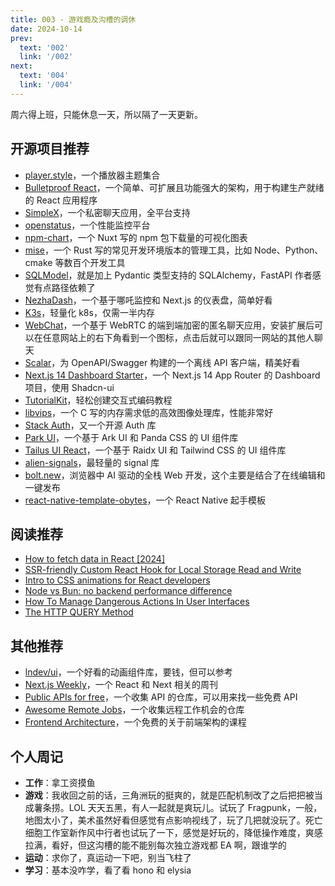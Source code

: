 ```yaml
---
title: 003 - 游戏瘾及沟槽的调休
date: 2024-10-14
prev:
  text: '002'
  link: '/002'
next:
  text: '004'
  link: '/004'
---
```


周六得上班，只能休息一天，所以隔了一天更新。

## 开源项目推荐

- [player.style](https://github.com/muxinc/player.style)，一个播放器主题集合
- [Bulletproof React](https://github.com/alan2207/bulletproof-react)，一个简单、可扩展且功能强大的架构，用于构建生产就绪的 React 应用程序
- [SimpleX](https://github.com/simplex-chat/simplex-chat)，一个私密聊天应用，全平台支持
- [openstatus](https://github.com/openstatusHQ/openstatus)，一个性能监控平台
- [npm-chart](https://github.com/atinux/npm-chart)，一个 Nuxt 写的 npm 包下载量的可视化图表
- [mise](https://github.com/jdx/mise)，一个 Rust 写的常见开发环境版本的管理工具，比如 Node、Python、cmake 等数百个开发工具
- [SQLModel](https://github.com/fastapi/sqlmodel)，就是加上 Pydantic 类型支持的 SQLAlchemy，FastAPI 作者感觉有点路径依赖了
- [NezhaDash](https://github.com/hamster1963/nezha-dash)，一个基于哪吒监控和 Next.js 的仪表盘，简单好看
- [K3s](https://github.com/k3s-io/k3s)，轻量化 k8s，仅需一半内存
- [WebChat](https://github.com/molvqingtai/WebChat)，一个基于 WebRTC 的端到端加密的匿名聊天应用，安装扩展后可以在任意网站上的右下角看到一个图标，点击后就可以跟同一网站的其他人聊天
- [Scalar](https://github.com/scalar/scalar)，为 OpenAPI/Swagger 构建的一个离线 API 客户端，精美好看
- [Next.js 14 Dashboard Starter](https://github.com/Kiranism/next-shadcn-dashboard-starter)，一个 Next.js 14 App Router 的 Dashboard 项目，使用 Shadcn-ui
- [TutorialKit](https://github.com/stackblitz/tutorialkit)，轻松创建交互式编码教程
- [libvips](https://github.com/libvips/libvips)，一个 C 写的内存需求低的高效图像处理库，性能非常好
- [Stack Auth](https://github.com/stack-auth/stack)，又一个开源 Auth 库
- [Park UI](https://github.com/cschroeter/park-ui)，一个基于 Ark UI 和 Panda CSS 的 UI 组件库
- [Tailus UI React](https://github.com/Tailus-UI/tailus-ui-react)，一个基于 Raidx UI 和 Tailwind CSS 的 UI 组件库
- [alien-signals](https://github.com/stackblitz/alien-signals)，最轻量的 signal 库
- [bolt.new](https://github.com/stackblitz/bolt.new)，浏览器中 AI 驱动的全栈 Web 开发，这个主要是结合了在线编辑和一键发布
- [react-native-template-obytes](https://github.com/obytes/react-native-template-obytes)，一个 React Native 起手模板

## 阅读推荐

- [How to fetch data in React [2024]](https://www.robinwieruch.de/react-fetching-data/)
- [SSR-friendly Custom React Hook for Local Storage Read and Write](https://www.nico.fyi/blog/ssr-friendly-local-storage-react-custom-hook)
- [Intro to CSS animations for React developers](https://www.developerway.com/posts/intro-to-css-animations-for-react-devs)
- [Node vs Bun: no backend performance difference](https://evertheylen.eu/p/node-vs-bun/)
- [How To Manage Dangerous Actions In User Interfaces](https://www.smashingmagazine.com/2024/09/how-manage-dangerous-actions-user-interfaces/)
- [The HTTP QUERY Method](https://www.ietf.org/archive/id/draft-ietf-httpbis-safe-method-w-body-05.html)

## 其他推荐

- [lndev/ui](https://ui.lndev.me)，一个好看的动画组件库，要钱，但可以参考
- [Next.js Weekly](https://nextjsweekly.com)，一个 React 和 Next 相关的周刊
- [Public APIs for free](https://github.com/public-apis/public-apis)，一个收集 API 的仓库，可以用来找一些免费 API
- [Awesome Remote Jobs](https://github.com/lukasz-madon/awesome-remote-job)，一个收集远程工作机会的仓库
- [Frontend Architecture](https://frontendatscale.com/courses/frontend-architecture/)，一个免费的关于前端架构的课程

## 个人周记

- **工作**：拿工资摸鱼
- **游戏**：我收回之前的话，三角洲玩的挺爽的，就是匹配机制改了之后把把被当成薯条捞。LOL 天天五黑，有人一起就是爽玩儿。试玩了 Fragpunk，一般，地图太小了，美术虽然好看但感觉有点影响视线了，玩了几把就没玩了。死亡细胞工作室新作风中行者也试玩了一下，感觉是好玩的，降低操作难度，爽感拉满，看好，但这沟槽的能不能别每次独立游戏都 EA 啊，跟谁学的
- **运动**：求你了，真运动一下吧，别当飞柱了
- **学习**：基本没咋学，看了看 hono 和 elysia

